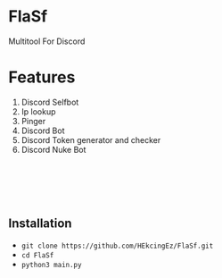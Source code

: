 # FlaSf
Multitool For Discord

<!DOCTYPE html>
<html>
<body>
  <h1>Features</h1>
<ol>
  <li>Discord Selfbot</li>
  <li>Ip lookup</li>
  <li>Pinger</li>
  <li>Discord Bot</li>
  <li>Discord Token generator and checker</li>
  <li>Discord Nuke Bot</li>
</ol><br><br><br><br>
  <h2>Installation</h2>
  <ul>
    <li><code>git clone https://github.com/HEkcingEz/FlaSf.git</code></li>
    <li><code>cd FlaSf</code></li>
    <li><code>python3 main.py</code></li>
  </ul>
  </body>
  </html>

